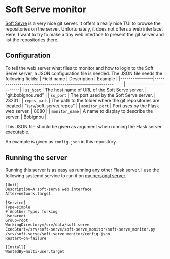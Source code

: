 # Soft Serve monitor

[Soft Sevre](https://github.com/charmbracelet/soft-serve) is a very nice git server. It offers a really nice TUI to browse the repositories on the server. Unfortunately, it does not offers a web interface. Here, I want to try to make a tiny web interface to present the git server and list the repositories there.

## Configuration

To tell the web server what files to monitor and how to login to the Soft Serve server, a JSON configuration file is needed. The JSON file needs the following fields:
| Field name     | Description                                                   | Example                  |
|----------------|---------------------------------------------------------------|--------------------------|
| `ss_host`      | The host name of URL of the Soft Serve server.                | "git.bobignou.red"       |
| `ss_port`      | The port used by the Soft Serve server.                       | 23231                    |
| `repos_path`   | The path to the folder where the git repositories are located | "/srv/soft-serve/.repos" |
| `monitor_port` | Port uses by the Flask web server.                            | 8080                     |
| `monitor_name` | A name to display to describe the server.                     | Bobignou                 |

This JSON file should be given as argument when running the Flask server executable.

An example is given as `config.json` in this repository.

## Running the server

Running this server is as easy as running any other Flask server. I use the following systemd service to run it on [my personal server](https://git.bobignou.red).
```
[Unit]
Description=A soft-serve web interface
After=network.target

[Service]
Type=simple
# Another Type: forking
User=root
Group=root
WorkingDirectory=/srv/data/soft-serve
ExecStart=/srv/soft-serve/soft-serve_monitor/soft-serve_monitor.py /srv/soft-serve/soft-serve_monitor/config.json
Restart=on-failure

[Install]
WantedBy=multi-user.target
```

